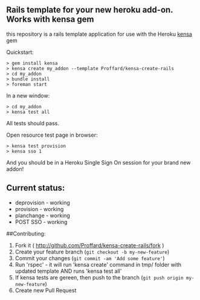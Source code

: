 ## Rails template for your new heroku add-on. Works with kensa gem

this repository is a rails template application for use with the 
Heroku <a href="http://github.com/heroku/kensa">kensa</a> gem

Quickstart:

    > gem install kensa
    > kensa create my_addon --template Proffard/kensa-create-rails
    > cd my_addon
    > bundle install
    > foreman start

In a new window: 

    > cd my_addon
    > kensa test all

All tests should pass.

Open resource test page in browser:

    > kensa test provision
    > kensa sso 1
And you should be in a Heroku Single Sign On session for your brand new addon! 

## Current status: 
- deprovision - working
- provision   - working
- planchange  - working
- POST SSO    - working

##Contributing:

1. Fork it ( http://github.com/Proffard/kensa-create-rails/fork )
2. Create your feature branch (`git checkout -b my-new-feature`)
3. Commit your changes (`git commit -am 'Add some feature'`)
4. Run 'rspec' - it will run 'kensa create' command in tmp/ folder with updated template AND runs 'kensa test all'
5. If kensa tests are gereen, then push to the branch (`git push origin my-new-feature`)
6. Create new Pull Request
